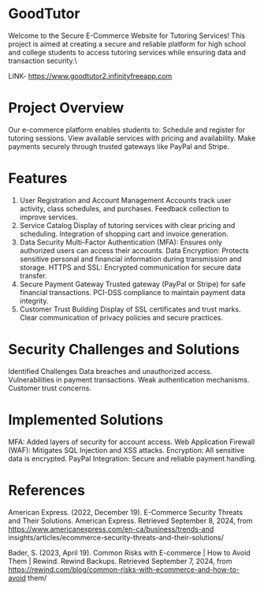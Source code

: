 # GoodTutor
Welcome to the Secure E-Commerce Website for Tutoring Services! This project is aimed at creating a secure and reliable platform for high school and college students to access tutoring services while ensuring data and transaction security.\

LINK- https://www.goodtutor2.infinityfreeapp.com

# Project Overview
Our e-commerce platform enables students to:
Schedule and register for tutoring sessions.
View available services with pricing and availability.
Make payments securely through trusted gateways like PayPal and Stripe.

# Features
1. User Registration and Account Management
Accounts track user activity, class schedules, and purchases.
Feedback collection to improve services.
3. Service Catalog
Display of tutoring services with clear pricing and scheduling.
Integration of shopping cart and invoice generation.
4. Data Security
Multi-Factor Authentication (MFA): Ensures only authorized users can access their accounts.
Data Encryption: Protects sensitive personal and financial information during transmission and storage.
HTTPS and SSL: Encrypted communication for secure data transfer.
5. Secure Payment Gateway
Trusted gateway (PayPal or Stripe) for safe financial transactions.
PCI-DSS compliance to maintain payment data integrity.
6. Customer Trust Building
Display of SSL certificates and trust marks.
Clear communication of privacy policies and secure practices.

# Security Challenges and Solutions
Identified Challenges
Data breaches and unauthorized access.
Vulnerabilities in payment transactions.
Weak authentication mechanisms.
Customer trust concerns.

# Implemented Solutions
MFA: Added layers of security for account access.
Web Application Firewall (WAF): Mitigates SQL Injection and XSS attacks.
Encryption: All sensitive data is encrypted.
PayPal Integration: Secure and reliable payment handling.

# References
American Express. (2022, December 19). E-Commerce Security Threats and 
Their Solutions. American Express. Retrieved September 8, 2024, from 
https://www.americanexpress.com/en-ca/business/trends-and
insights/articles/ecommerce-security-threats-and-their-solutions/ 

Bader, S. (2023, April 19). Common Risks with E-commerce | How to Avoid 
Them | Rewind. Rewind Backups. Retrieved September 7, 2024, from 
https://rewind.com/blog/common-risks-with-ecommerce-and-how-to-avoid
them/ 

